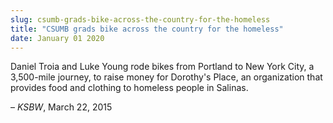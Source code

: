 ```yaml
---
slug: csumb-grads-bike-across-the-country-for-the-homeless
title: "CSUMB grads bike across the country for the homeless"
date: January 01 2020
---
```


 
<p>
  Daniel Troia and Luke Young rode bikes from Portland to New York City, a
  3,500&#45;mile journey, to raise money for Dorothy's Place, an organization
  that provides food and clothing to homeless people in Salinas.
</p>
<p>– <em>KSBW</em>, March 22, 2015</p>
 
